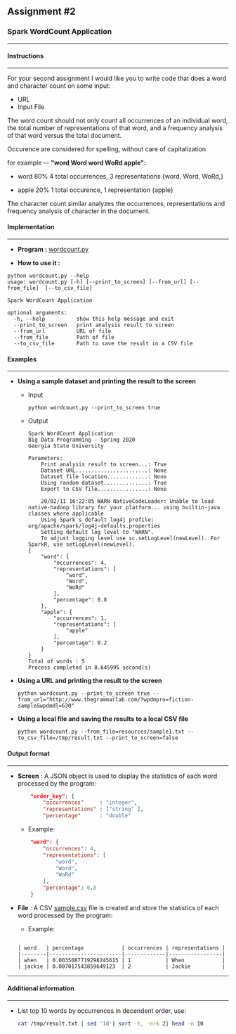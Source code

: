 ## **Assignment #2**
### **Spark WordCount Application**
____


#### **Instructions**
____
For your second assignment I would like you to write code that does a word and character count on some input:

+ URL
+ Input File

The word count should not only count all occurrences of an individual word, the total number of representations of that word, and a frequency analysis of that word versus the total document.

Occurence are considered for spelling, without care of capitalization

for example -- **"word Word word WoRd apple":**

+ word 80% 4 total occurrences, 3 representations {word, Word, WoRd,}

+ apple 20% 1 total occurence, 1 representation {apple}

The character count similar analyzes the occurrences, representations and frequency analysis of character in the document.

#### **Implementation**
____

+ **Program :** [wordcount.py](wordcount.py)

+ **How to use it :**

```
python wordcount.py --help
usage: wordcount.py [-h] [--print_to_screen] [--from_url] [--from_file]  [--to_csv_file]

Spark WordCount Application

optional arguments:
  -h, --help          show this help message and exit
  --print_to_screen   print analysis result to screen
  --from_url          URL of file
  --from_file         Path of file
  --to_csv_file       Path to save the result in a CSV file

```

#### **Examples**
____

+ **Using a sample dataset and printing the result to the screen**
    + Input
        ```
        python wordcount.py --print_to_screen true
        ```

    + Output
        ```
        Spark WordCount Application
        Big Data Programming - Spring 2020
        Georgia State University

        Parameters:
            Print analysis result to screen...: True
            Dataset URL.......................: None
            Dataset file location.............: None
            Using random dataset..............: True
            Export to CSV file................: None

            20/02/11 16:22:05 WARN NativeCodeLoader: Unable to load native-hadoop library for your platform... using builtin-java classes where applicable
            Using Spark's default log4j profile: org/apache/spark/log4j-defaults.properties
            Setting default log level to "WARN".
            To adjust logging level use sc.setLogLevel(newLevel). For SparkR, use setLogLevel(newLevel).
        {                                                                               
            "word": {
                "occurrences": 4,
                "representations": [
                    "word",
                    "Word",
                    "WoRd"
                ],
                "percentage": 0.8
            },
            "apple": {
                "occurrences": 1,
                "representations": [
                    "apple"
                ],
                "percentage": 0.2
            }
        }
        Total of words : 5
        Process completed in 8.645995 second(s)
        ```

+ **Using a URL and printing the result to the screen**
    ```
    python wordcount.py --print_to_screen true --from_url="http://www.thegrammarlab.com/?wpdmpro=fiction-sample&wpdmdl=630"
    ```

+ **Using a local file and saving the results to a local CSV file**
    ```
    python wordcount.py --from_file=resources/sample1.txt --to_csv_file=/tmp/result.txt --print_to_screen=false
    ```

#### **Output format**
___
+ **Screen** : A JSON object is used to display the statistics of each word processed by the program:

    ```json
        "order_key": {
            "occurrences"     : "integer",
            "representations" : ["string" ],
            "percentage"      : "double"

    ```

    + Example:
    ```json
        "word": {
            "occurrences": 4,
            "representations": [
                "word",
                "Word",
                "WoRd"
            ],
            "percentage": 0.8
        }    
    ```

+ **File** : A CSV [sample.csv](resources/sample.csv) file is created and store  the statistics of each word processed by the program:

    + Example:

    ```csv

    | word   | percentage            | occurrences | representations | 
    |--------|-----------------------|-------------|-----------------| 
    | when   | 0.0035087719298245615 | 1           | When            | 
    | jackie | 0.007017543859649123  | 2           | Jackie          | 
    
    ```

___    

#### **Additional information**
____
+ List top 10 words by occurrences in decendent order, use:
    
    ```bash
    cat /tmp/result.txt | sed '1d'| sort -t, -nrk 2| head -n 10

    ```
